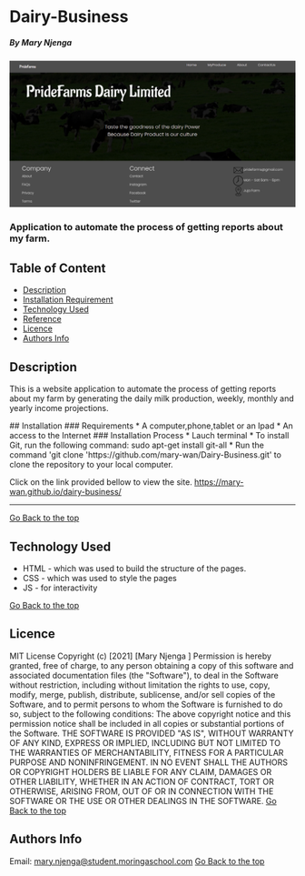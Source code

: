 # Dairy-Business
##### By Mary Njenga
![Project Image](img/site.png)
### Application to automate the process of getting reports about my farm.
## Table of Content
+ [Description](#description)
+ [Installation Requirement](#Installation)
+ [Technology Used](#technology-used)
+ [Reference](#reference)
+ [Licence](#licence)
+ [Authors Info](#author-Info)
## Description
<p>This is  a website application to automate the process of getting reports about my farm by generating the daily milk production, weekly, monthly and yearly income projections.</p>
## Installation
### Requirements
* A computer,phone,tablet or an Ipad
* An access to the Internet
### Installation Process
* Lauch terminal
* To install Git, run the following command: sudo apt-get install git-all
* Run the command 'git clone 'https://github.com/mary-wan/Dairy-Business.git' to clone the repository to your local computer.


Click on the link provided bellow to view the site.
https://mary-wan.github.io/dairy-business/
****
[Go Back to the top](#Dairy-Business)
## Technology Used
* HTML - which was used to build the structure of the pages.
* CSS - which was used to style the pages 
* JS - for interactivity

[Go Back to the top](#Dairy-Business)
## Licence
MIT License
Copyright (c) [2021] [Mary Njenga ]
Permission is hereby granted, free of charge, to any person obtaining a copy
of this software and associated documentation files (the "Software"), to deal
in the Software without restriction, including without limitation the rights
to use, copy, modify, merge, publish, distribute, sublicense, and/or sell
copies of the Software, and to permit persons to whom the Software is
furnished to do so, subject to the following conditions:
The above copyright notice and this permission notice shall be included in all
copies or substantial portions of the Software.
THE SOFTWARE IS PROVIDED "AS IS", WITHOUT WARRANTY OF ANY KIND, EXPRESS OR
IMPLIED, INCLUDING BUT NOT LIMITED TO THE WARRANTIES OF MERCHANTABILITY,
FITNESS FOR A PARTICULAR PURPOSE AND NONINFRINGEMENT. IN NO EVENT SHALL THE
AUTHORS OR COPYRIGHT HOLDERS BE LIABLE FOR ANY CLAIM, DAMAGES OR OTHER
LIABILITY, WHETHER IN AN ACTION OF CONTRACT, TORT OR OTHERWISE, ARISING FROM,
OUT OF OR IN CONNECTION WITH THE SOFTWARE OR THE USE OR OTHER DEALINGS IN THE
SOFTWARE.
[Go Back to the top](#Dairy-Business)
## Authors Info
Email: mary.njenga@student.moringaschool.com
[Go Back to the top](#Dairy-Business)
